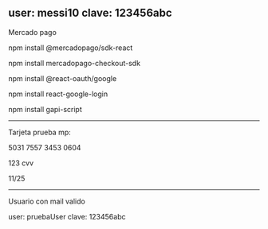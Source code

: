 user: messi10
clave: 123456abc
--
Mercado pago

npm install @mercadopago/sdk-react

npm install mercadopago-checkout-sdk

npm install @react-oauth/google

npm install react-google-login

npm install gapi-script

----

Tarjeta prueba mp:

5031 7557 3453 0604

123 cvv

11/25

----

Usuario con mail valido

user: pruebaUser
clave: 123456abc

